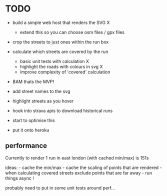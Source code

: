 # TODO

- build a simple web host that renders the SVG X
    - extend this so you can choose osm files / gpx files

- crop the streets to just ones within the run box

- calculate which streets are covered by the run
    - basic unit tests with calculation X
    - highlight the roads with colours in svg X
    - improve complexity of 'covered' calculation

- BAM thats the MVP!

- add street names to the svg
- highlight streets as you hover
- hook into strava apis to download historical runs
- start to optimise this
- put it onto heroku

## performance

Currently to render 1 run in east london (with cached min/max) is 151s

ideas:
    - cache the min/max
    - cache the scaling of points that are rendered
    - when calculating covered streets exclude points that are far away
    - run things async !

probably need to put in some unit tests around perf...